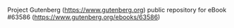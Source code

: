 Project Gutenberg (https://www.gutenberg.org) public repository for
eBook #63586 (https://www.gutenberg.org/ebooks/63586)
